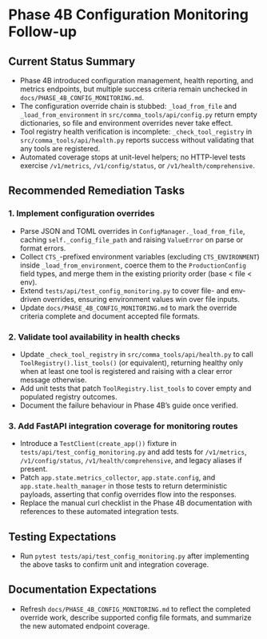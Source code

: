 # Phase 4B Configuration Monitoring Follow-up

## Current Status Summary
- Phase 4B introduced configuration management, health reporting, and metrics endpoints, but multiple success criteria remain unchecked in `docs/PHASE_4B_CONFIG_MONITORING.md`.
- The configuration override chain is stubbed: `_load_from_file` and `_load_from_environment` in `src/comma_tools/api/config.py` return empty dictionaries, so file and environment overrides never take effect.
- Tool registry health verification is incomplete: `_check_tool_registry` in `src/comma_tools/api/health.py` reports success without validating that any tools are registered.
- Automated coverage stops at unit-level helpers; no HTTP-level tests exercise `/v1/metrics`, `/v1/config/status`, or `/v1/health/comprehensive`.

## Recommended Remediation Tasks

### 1. Implement configuration overrides
- Parse JSON and TOML overrides in `ConfigManager._load_from_file`, caching `self._config_file_path` and raising `ValueError` on parse or format errors.
- Collect `CTS_`-prefixed environment variables (excluding `CTS_ENVIRONMENT`) inside `_load_from_environment`, coerce them to the `ProductionConfig` field types, and merge them in the existing priority order (base < file < env).
- Extend `tests/api/test_config_monitoring.py` to cover file- and env-driven overrides, ensuring environment values win over file inputs.
- Update `docs/PHASE_4B_CONFIG_MONITORING.md` to mark the override criteria complete and document accepted file formats.

### 2. Validate tool availability in health checks
- Update `_check_tool_registry` in `src/comma_tools/api/health.py` to call `ToolRegistry().list_tools()` (or equivalent), returning healthy only when at least one tool is registered and raising with a clear error message otherwise.
- Add unit tests that patch `ToolRegistry.list_tools` to cover empty and populated registry outcomes.
- Document the failure behaviour in Phase 4B’s guide once verified.

### 3. Add FastAPI integration coverage for monitoring routes
- Introduce a `TestClient(create_app())` fixture in `tests/api/test_config_monitoring.py` and add tests for `/v1/metrics`, `/v1/config/status`, `/v1/health/comprehensive`, and legacy aliases if present.
- Patch `app.state.metrics_collector`, `app.state.config`, and `app.state.health_manager` in those tests to return deterministic payloads, asserting that config overrides flow into the responses.
- Replace the manual curl checklist in the Phase 4B documentation with references to these automated integration tests.

## Testing Expectations
- Run `pytest tests/api/test_config_monitoring.py` after implementing the above tasks to confirm unit and integration coverage.

## Documentation Expectations
- Refresh `docs/PHASE_4B_CONFIG_MONITORING.md` to reflect the completed override work, describe supported config file formats, and summarize the new automated endpoint coverage.
